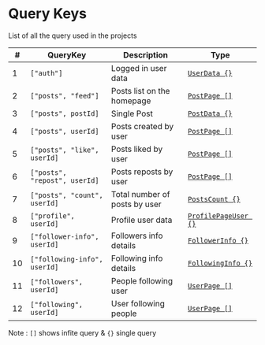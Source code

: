 # Query Keys

List of all the query used in the projects

| #   | QueryKey                      | Description                   | Type                                        |
| --- | ----------------------------- | ----------------------------- | ------------------------------------------- |
| 1   | `["auth"]`                    | Logged in user data           | [`UserData {}`](./src/types/user.ts)        |
| 2   | `["posts", "feed"]`           | Posts list on the homepage    | [`PostPage []`](./src/types/post.ts)        |
| 3   | `["posts", postId]`           | Single Post                   | [`PostData {}`](./src/types/post.ts)        |
| 4   | `["posts", userId]`           | Posts created by user         | [`PostPage []`](./src/types/post.ts)        |
| 5   | `["posts", "like", userId]`   | Posts liked by user           | [`PostPage []`](./src/types/post.ts)        |
| 6   | `["posts", "repost", userId]` | Posts reposts by user         | [`PostPage []`](./src/types/post.ts)        |
| 7   | `["posts", "count", userId]`  | Total number of posts by user | [`PostsCount {}`](./src/types/post.ts)      |
| 8   | `["profile", userId]`         | Profile user data             | [`ProfilePageUser {}`](./src/types/user.ts) |
| 9   | `["follower-info", userId]`   | Followers info details        | [`FollowerInfo {}`](./src/types/user.ts)    |
| 10  | `["following-info", userId]`  | Following info details        | [`FollowingInfo {}`](./src/types/user.ts)   |
| 11  | `["followers", userId]`       | People following user         | [`UserPage []`](./src/types/user.ts)        |
| 12  | `["following", userId]`       | User following people         | [`UserPage []`](./src/types/user.ts)        |

Note : `[]` shows infite query & `{}` single query
